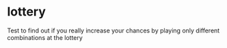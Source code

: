 # lottery
Test to find out if you really increase your chances by playing only different combinations at the lottery
